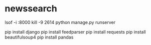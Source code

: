 # newssearch
lsof -i :8000
kill -9 2614
python manage.py runserver


pip install django
pip install feedparser
pip install requests
pip install beautifulsoup4
pip install pandas